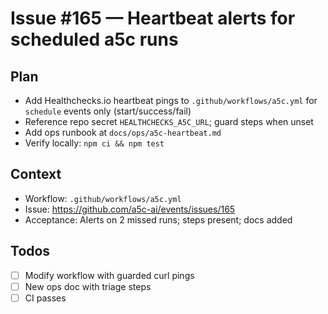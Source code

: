 # Issue #165 — Heartbeat alerts for scheduled a5c runs

## Plan
- Add Healthchecks.io heartbeat pings to `.github/workflows/a5c.yml` for `schedule` events only (start/success/fail)
- Reference repo secret `HEALTHCHECKS_A5C_URL`; guard steps when unset
- Add ops runbook at `docs/ops/a5c-heartbeat.md`
- Verify locally: `npm ci && npm test`

## Context
- Workflow: `.github/workflows/a5c.yml`
- Issue: https://github.com/a5c-ai/events/issues/165
- Acceptance: Alerts on 2 missed runs; steps present; docs added

## Todos
- [ ] Modify workflow with guarded curl pings
- [ ] New ops doc with triage steps
- [ ] CI passes
